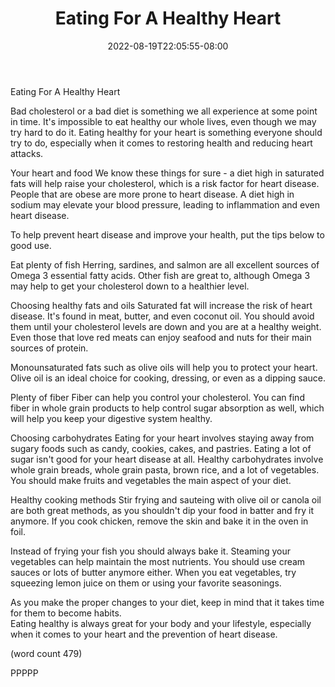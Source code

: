 ﻿---
title: "Eating For A Healthy Heart"
date: 2022-08-19T22:05:55-08:00
description: "Healthy Eating Tips for Web Success"
featured_image: "/images/Healthy Eating.jpg"
tags: ["Healthy Eating"]
---

Eating For A Healthy Heart

Bad cholesterol or a bad diet is something we all
experience at some point in time.  It's impossible
to eat healthy our whole lives, even though we may
try hard to do it.  Eating healthy for your heart
is something everyone should try to do, especially
when it comes to restoring health and reducing
heart attacks.

Your heart and food
We know these things for sure - a diet high in 
saturated fats will help raise your cholesterol, 
which is a risk factor for heart disease.  People
that are obese are more prone to heart disease.  A
diet high in sodium may elevate your blood pressure, 
leading to inflammation and even heart disease.

To help prevent heart disease and improve your health,
put the tips below to good use.

Eat plenty of fish
Herring, sardines, and salmon are all excellent sources
of Omega 3 essential fatty acids.  Other fish are great
to, although Omega 3 may help to get your cholesterol
down to a healthier level.

Choosing healthy fats and oils
Saturated fat will increase the risk of heart disease.
It's found in meat, butter, and even coconut oil.  You
should avoid them until your cholesterol levels are 
down and you are at a healthy weight.  Even those
that love red meats can enjoy seafood and nuts for
their main sources of protein.

Monounsaturated fats such as olive oils will help 
you to protect your heart.  Olive oil is an ideal 
choice for cooking, dressing, or even as a dipping
sauce.

Plenty of fiber
Fiber can help you control your cholesterol.  You 
can find fiber in whole grain products to help
control sugar absorption as well, which will help
you keep your digestive system healthy.

Choosing carbohydrates
Eating for your heart involves staying away from
sugary foods such as candy, cookies, cakes, and
pastries.  Eating a lot of sugar isn't good for 
your heart disease at all.  Healthy carbohydrates
involve whole grain breads, whole grain pasta, brown
rice, and a lot of vegetables.  You should make
fruits and vegetables the main aspect of your diet.

Healthy cooking methods
Stir frying and sauteing with olive oil or canola
oil are both great methods, as you shouldn't dip
your food in batter and fry it anymore.  If you
cook chicken, remove the skin and bake it in the
oven in foil.

Instead of frying your fish you should always bake
it.  Steaming your vegetables can help maintain the
most nutrients.  You should use cream sauces or lots
of butter anymore either.  When you eat vegetables, 
try squeezing lemon juice on them or using your 
favorite seasonings.

As you make the proper changes to your diet, keep in
mind that it takes time for them to become habits.  
Eating healthy is always great for your body and your
lifestyle, especially when it comes to your heart and
the prevention of heart disease.

(word count 479)

PPPPP
